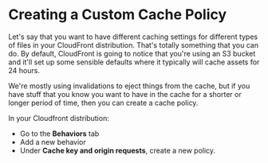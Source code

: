 # Creating a Custom Cache Policy

Let's say that you want to have different caching settings for different types of files in your CloudFront distribution. That's totally something that you can do. By default, CloudFront is going to notice that you're using an S3 bucket and it'll set up some sensible defaults where it typically will cache assets for 24 hours.

We're mostly using invalidations to eject things from the cache, but if you have stuff that you know you want to have in the cache for a shorter or longer period of time, then you can create a cache policy.

In your Cloudfront distribution:

- Go to the **Behaviors** tab
- Add a new behavior
- Under **Cache key and origin requests**, create a new policy.
